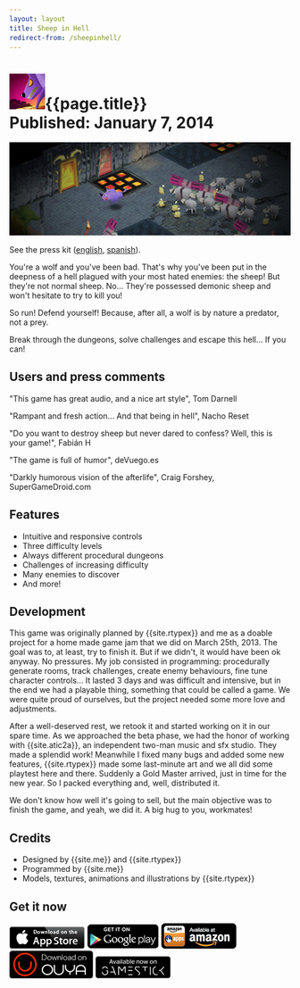 ```yaml
---
layout: layout
title: Sheep in Hell
redirect-from: /sheepinhell/
---
```


![{{page.title}} icon](../images/sheepinhell.png){{page.title}}<section class="byline">Published: January 7, 2014</section>
===

![Sheep in Hell screenshot](../images/sheepinhell_scr.png)

See the press kit ([english](../presskit/sheepinhell_en), [spanish](../presskit/sheepinhell_es)).
  
You're a wolf and you've been bad. That's why you've been put in the deepness of a hell plagued with your most hated enemies: the sheep! But they're not normal sheep. No... They're possessed demonic sheep and won't hesitate to try to kill you!

So run! Defend yourself! Because, after all, a wolf is by nature a predator, not a prey.

Break through the dungeons, solve challenges and escape this hell... If you can!

Users and press comments
---

"This game has great audio, and a nice art style", Tom Darnell

"Rampant and fresh action... And that being in hell", Nacho Reset

"Do you want to destroy sheep but never dared to confess? Well, this is your game!", Fabián H

"The game is full of humor", deVuego.es

"Darkly humorous vision of the afterlife", Craig Forshey, SuperGameDroid.com

Features
---
  
- <i class="icon icon-ok"></i>Intuitive and responsive controls
- <i class="icon icon-ok"></i>Three difficulty levels
- <i class="icon icon-ok"></i>Always different procedural dungeons
- <i class="icon icon-ok"></i>Challenges of increasing difficulty
- <i class="icon icon-ok"></i>Many enemies to discover
- <i class="icon icon-ok"></i>And more!

Development
---
  
This game was originally planned by {{site.rtypex}} and me as a doable project for a home made game jam that we did on March 25th, 2013. The goal was to, at least, try to finish it. But if we didn't, it would have been ok anyway. No pressures. My job consisted in programming: procedurally generate rooms, track challenges, create enemy behaviours, fine tune character controls... It lasted 3 days and was difficult and intensive, but in the end we had a playable thing, something that could be called a game. We were quite proud of ourselves, but the project needed some more love and adjustments.

After a well-deserved rest, we retook it and started working on it in our spare time. As we approached the beta phase, we had the honor of working with {{site.atic2a}}, an independent two-man music and sfx studio. They made a splendid work! Meanwhile I fixed many bugs and added some new features, {{site.rtypex}} made some last-minute art and we all did some playtest here and there. Suddenly a Gold Master arrived, just in time for the new year. So I packed everything and, well, distributed it.

We don't know how well it's going to sell, but the main objective was to finish the game, and yeah, we did it. A big hug to you, workmates!

Credits
---

- Designed by {{site.me}} and {{site.rtypex}}
- Programmed by {{site.me}}
- Models, textures, animations and illustrations by {{site.rtypex}}

Get it now
---

[![Get it on AppStore](../images/badge_AppStore.png)](https://itunes.apple.com/es/app/sheep-in-hell/id788371896?mt=8)
[![Get it on GooglePlay](../images/badge_GooglePlay.png)](https://play.google.com/store/apps/details?id=cm.david.sheepinhell)
[![Get it on Amazon](../images/badge_Amazon.png)](http://www.amazon.com/gp/product/B00JWUVKFI)
[![Get it on Ouya](../images/badge_Ouya.png)](https://www.ouya.tv/game/Sheep-in-Hell/)
[![Get it on GameStick](../images/badge_GameStick.png)](https://zone.gamestick.tv/game_370)
